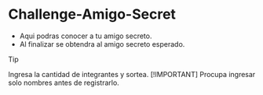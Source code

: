 # Challenge-Amigo-Secret
- Aqui podras conocer a tu amigo secreto.
- Al finalizar se obtendra al amigo secreto esperado.
> [!TIP]
> Ingresa la cantidad de integrantes y sortea.
> [!IMPORTANT]
> Procupa ingresar solo nombres antes de registrarlo.
